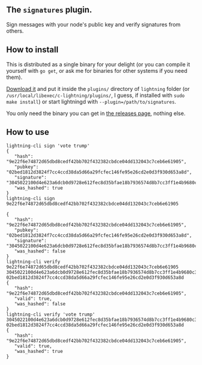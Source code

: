 ## The `signatures` plugin.

Sign messages with your node's public key and verify signatures from others.

## How to install

This is distributed as a single binary for your delight (or you can compile it yourself with `go get`, or ask me for binaries for other systems if you need them).

[Download it](https://github.com/fiatjaf/lightningd-gjson-rpc/releases) and put it inside the `plugins/` directory of `lightning` folder (or `/usr/local/libexec/c-lightning/plugins/`, I guess, if installed with `sudo make install`) or start lightningd with `--plugin=/path/to/signatures`.

You only need the binary you can get in [the releases page](https://github.com/fiatjaf/lightningd-gjson-rpc/releases), nothing else.

## How to use

```
lightning-cli sign 'vote trump'
{
   "hash": "9e22f6e74872d65dbd8cedf42bb702f432382cbdce04dd132043c7ceb6e61905",
   "pubkey": "02bed1812d3824f7cc4ccd38da5d66a29fcfec146fe95e26cd2e0d3f930d653a8d",
   "signature": "3045022100d4e623a6dcb0d9728e612fec8d35bfae18b7936574d8b7cc3ff1e4b9680c38d102202e671c1c6c1ff6fcb63a51d77fd32fff52f235dc1fff108e2219179b3923c9f7",
   "was_hashed": true
}
lightning-cli sign 9e22f6e74872d65dbd8cedf42bb702f432382cbdce04dd132043c7ceb6e61905

{
   "hash": "9e22f6e74872d65dbd8cedf42bb702f432382cbdce04dd132043c7ceb6e61905",
   "pubkey": "02bed1812d3824f7cc4ccd38da5d66a29fcfec146fe95e26cd2e0d3f930d653a8d",
   "signature": "3045022100d4e623a6dcb0d9728e612fec8d35bfae18b7936574d8b7cc3ff1e4b9680c38d102202e671c1c6c1ff6fcb63a51d77fd32fff52f235dc1fff108e2219179b3923c9f7",
   "was_hashed": false
}
lightning-cli verify 9e22f6e74872d65dbd8cedf42bb702f432382cbdce04dd132043c7ceb6e61905 3045022100d4e623a6dcb0d9728e612fec8d35bfae18b7936574d8b7cc3ff1e4b9680c38d102202e671c1c6c1ff6fcb63a51d77fd32fff52f235dc1fff108e2219179b3923c9f7 02bed1812d3824f7cc4ccd38da5d66a29fcfec146fe95e26cd2e0d3f930d653a8d
{
   "hash": "9e22f6e74872d65dbd8cedf42bb702f432382cbdce04dd132043c7ceb6e61905",
   "valid": true,
   "was_hashed": false
}
lightning-cli verify 'vote trump' 3045022100d4e623a6dcb0d9728e612fec8d35bfae18b7936574d8b7cc3ff1e4b9680c38d102202e671c1c6c1ff6fcb63a51d77fd32fff52f235dc1fff108e2219179b3923c9f7 02bed1812d3824f7cc4ccd38da5d66a29fcfec146fe95e26cd2e0d3f930d653a8d
{
   "hash": "9e22f6e74872d65dbd8cedf42bb702f432382cbdce04dd132043c7ceb6e61905",
   "valid": true,
   "was_hashed": true
}
```
